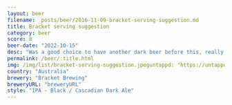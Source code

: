 ```yaml
---
layout: beer
filename: _posts/beer/2016-11-09-bracket-serving-suggestion.md
title: Bracket serving suggestion
category: beer
score: 8
beer-date: "2022-10-15"
desc: "Was a good choice to have another dark beer before this, really let’s the hints of cake come through. There’s probably a little bit too much of a harsh edge for my liking"
permalink: /beer/:title.html
img: /img/list/bracket-serving-suggestion.jpeguntappd: "https://untappd.com/b/bracket-brewing-flight-recorder-do-not-open/4934289"
country: "Australia"
brewery: "Bracket Brewing"
breweryURL: "breweryURL"
style: "IPA - Black / Cascadian Dark Ale"
---
```

